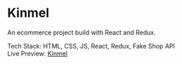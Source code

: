 # Kinmel
An ecommerce project build with React and Redux.

Tech Stack: HTML, CSS, JS, React, Redux, Fake Shop API <br/>
Live Preview: <a href="https://kinmel/netlify.app">Kinmel</a>

